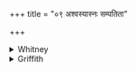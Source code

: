 +++
title = "०९ अश्वस्यास्नः सम्पतिता"

+++

<details><summary>Whitney</summary>

### Translation
9. Fallen from the horse's mouth, she invaded the trees; having become a  
winged brook (? *sarā́*), do thou come to us, O *arundhatī́*.

### Notes
  
  
  
  
  
BR. ⌊iv. 40J⌋ take **a** to mean 'coagulated from the horse's blood,'  
understanding *asnás*, with the *pada*-text. With **c** compare RV. x.  
97. 9 (VS. xii. 83) *strā́ḥ patatríṇīḥ sihana* (TS. iv. 2. 6² and MS. ii.  
7. 13 read *sarā́ḥ* instead). The word *siṣyade* (p. *sisyade*) comes  
under Prāt. ii. 91, 103; iv. 82, 124. In the printed text, *sápatitā* is  
a misprint for *sámp-*. ⌊Ppp. has for **b** *sā parṇam abhiśuṣyataḥ* and  
combines *ne ’hi* in **d**.⌋  
  
The first *anuvāka*, 5 hymns and 48 verses, ends here. The quoted Anukr.  
says *dviṣaḍbhir ādyaḥ* (i.e. twice six short of 60 verses).
</details>

<details><summary>Griffith</summary>

Issuing from the horse's blood away she glided to the trees. Become a winged water-brook, and come to us, Arundhati!
</details>

